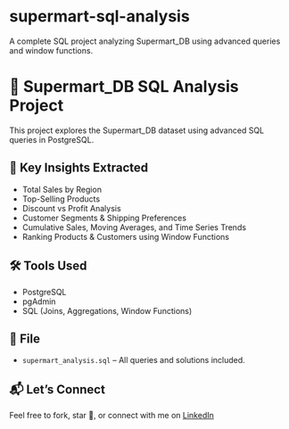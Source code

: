 # supermart-sql-analysis
A complete SQL project analyzing Supermart_DB using advanced queries and window functions.
# 🛒 Supermart_DB SQL Analysis Project

This project explores the Supermart_DB dataset using advanced SQL queries in PostgreSQL.

## 📌 Key Insights Extracted
- Total Sales by Region
- Top-Selling Products
- Discount vs Profit Analysis
- Customer Segments & Shipping Preferences
- Cumulative Sales, Moving Averages, and Time Series Trends
- Ranking Products & Customers using Window Functions

## 🛠️ Tools Used
- PostgreSQL
- pgAdmin
- SQL (Joins, Aggregations, Window Functions)

## 📂 File
- `supermart_analysis.sql` – All queries and solutions included.

## 📬 Let’s Connect
Feel free to fork, star 🌟, or connect with me on [LinkedIn](www.linkedin.com/in/-1508-pi-ka)
